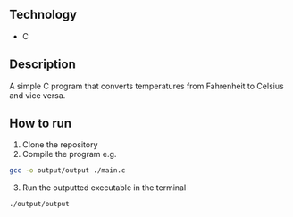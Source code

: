 ## Technology

- C

## Description

A simple C program that converts temperatures from Fahrenheit to Celsius and vice versa.

## How to run

1. Clone the repository
2. Compile the program e.g.

```bash
gcc -o output/output ./main.c
```

3. Run the outputted executable in the terminal

```bash
./output/output
```